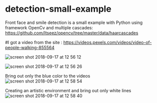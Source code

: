 # detection-small-example

Front face and smile detection is a small example with Python using  framework OpenCv and multiple cascades: https://github.com/Itseez/opencv/tree/master/data/haarcascades <br>

#I got a video from the site : https://videos.pexels.com/videos/video-of-people-walking-855564<br>

![screen shot 2018-09-17 at 12 56 12](https://user-images.githubusercontent.com/16709893/45617791-1e306800-ba7c-11e8-9114-549902c9886e.png)

![screen shot 2018-09-17 at 12 56 26](https://user-images.githubusercontent.com/16709893/45617826-37d1af80-ba7c-11e8-8362-13a10abd6e24.png)

Bring out only the blue color to the videos <br>
![screen shot 2018-09-17 at 12 58 54](https://user-images.githubusercontent.com/16709893/45617931-a878cc00-ba7c-11e8-966a-2eea1a31279b.png)

Creating an artistic environment and bring out only white lines <br>
![screen shot 2018-09-17 at 12 58 40](https://user-images.githubusercontent.com/16709893/45618061-2341e700-ba7d-11e8-901f-5badec6360ad.png)
